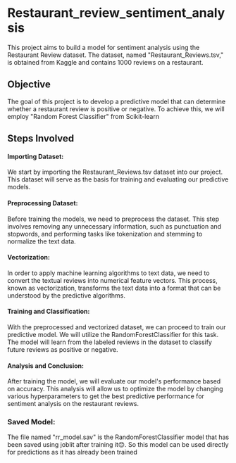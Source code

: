 # Restaurant_review_sentiment_analysis
This project aims to build a model for sentiment analysis using the Restaurant Review dataset. The dataset, named "Restaurant_Reviews.tsv," is obtained from Kaggle and contains 1000 reviews on a restaurant.

## Objective <br />
The goal of this project is to develop a predictive model that can determine whether a restaurant review is positive or negative. To achieve this, we will employ "Random Forest Classifier" from Scikit-learn

## Steps Involved  <br />
#### Importing Dataset: 
We start by importing the Restaurant_Reviews.tsv dataset into our project. This dataset will serve as the basis for training and evaluating our predictive models.<br />

#### Preprocessing Dataset: 
Before training the models, we need to preprocess the dataset. This step involves removing any unnecessary information, such as punctuation and stopwords, and performing tasks like tokenization and stemming to normalize the text data.<br />

#### Vectorization: 
In order to apply machine learning algorithms to text data, we need to convert the textual reviews into numerical feature vectors. This process, known as vectorization, transforms the text data into a format that can be understood by the predictive algorithms.<br />

#### Training and Classification: 
With the preprocessed and vectorized dataset, we can proceed to train our predictive model. We will utilize the RandomForestClassifier for this task. The model will learn from the labeled reviews in the dataset to classify future reviews as positive or negative.<br />

#### Analysis and Conclusion: 
After training the model, we will evaluate our model's performance based on accuracy. This analysis will allow us to optimize the model by changing various hyperparameters to get the best predictive performance for sentiment analysis on the restaurant reviews.


### Saved Model:
The file named "rr_model.sav" is the RandomForestClassifier model that has been saved using joblit after training it😊. So this model can be used directly for predictions as it has already been trained
